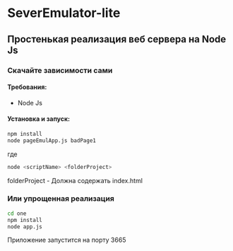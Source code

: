 # SeverEmulator-lite
## Простенькая реализация веб сервера на Node Js
### Скачайте зависимости сами
#### Требования:
- Node Js

#### Установка и запуск:
```bash
npm install
node pageEmulApp.js badPage1
```
где
```bash
node <scriptName> <folderProject>
```
folderProject - Должна содержать index.html

### Или упрощенная реализация
```bash
cd one
npm install
node app.js
```
Приложение запустится на порту 3665
